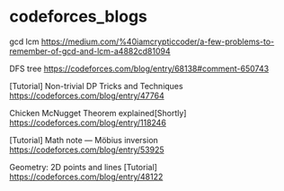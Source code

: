 # codeforces_blogs

gcd lcm 
https://medium.com/%40iamcrypticcoder/a-few-problems-to-remember-of-gcd-and-lcm-a4882cd81094

DFS tree 
https://codeforces.com/blog/entry/68138#comment-650743

[Tutorial] Non-trivial DP Tricks and Techniques
https://codeforces.com/blog/entry/47764

Chicken McNugget Theorem explained[Shortly]
https://codeforces.com/blog/entry/118246

[Tutorial] Math note — Möbius inversion 
https://codeforces.com/blog/entry/53925

Geometry: 2D points and lines [Tutorial] https://codeforces.com/blog/entry/48122
